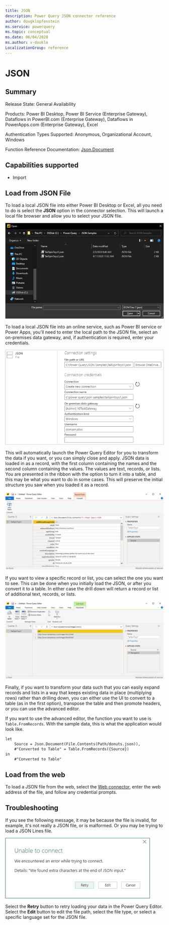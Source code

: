 ```yaml
---
title: JSON
description: Power Query JSON connector reference
author: dougklopfenstein
ms.service: powerquery
ms.topic: conceptual
ms.date: 06/04/2020
ms.author: v-douklo
LocalizationGroup: reference
---
```


# JSON

## Summary

Release State: General Availability

Products: Power BI Desktop, Power BI Service (Enterprise Gateway), Dataflows in PowerBI.com (Enterprise Gateway), Dataflows in PowerApps.com (Enterprise Gateway), Excel

Authentication Types Supported: Anonymous, Organizational Account, Windows

Function Reference Documentation: [Json.Document](https://docs.microsoft.com/powerquery-m/json-document)

## Capabilities supported

* Import

## Load from JSON File

To load a local JSON file into either Power BI Desktop or Excel, all you need to do is select the **JSON** option in the connector selection. This will launch a local file browser and allow you to select your JSON file.

![JSON file selection](./media/json/json-get-data.png)

To load a local JSON file into an online service, such as Power BI service or Power Apps, you'll need to enter the local path to the JSON file, select an on-premises data gateway, and, if authentication is required, enter your credentials.

![JSON selection from online service](./media/json/connect-service.png)

This will automatically launch the Power Query Editor for you to transform the data if you want, or you can simply close and apply. JSON data is loaded in as a record, with the first column containing the names and the second column containing the values. The values are text, records, or lists. You are presented in the ribbon with the option to turn it into a table, and this may be what you want to do in some cases. This will preserve the initial structure you saw when you loaded it as a record.

![Convert to a table](./media/json/convert-table.png)

If you want to view a specific record or list, you can select the one you want to see. This can be done when you initially load the JSON, or after you convert it to a table. In either case the drill down will return a record or list of additional text, records, or lists.

![View a record or list](./media/json/view-record-list.png)

Finally, if you want to transform your data such that you can easily expand records and lists in a way that keeps existing data in place (multiplying rows) rather than drilling down, you can either use the UI to convert to a table (as in the first option), transpose the table and then promote headers, or you can use the advanced editor.

If you want to use the advanced editor, the function you want to use is `Table.FromRecords`. With the sample data, this is what the application would look like.

```
let
    Source = Json.Document(File.Contents(Path/donuts.json)),
    #"Converted to Table" = Table.FromRecords({Source})
in
    #"Converted to Table"
```

## Load from the web

To load a JSON file from the web, select the [Web connector](web.md), enter the web address of the file, and follow any credential prompts.

## Troubleshooting

If you see the following message, it may be because the file is invalid, for example, it's not really a JSON file, or is malformed. Or you may be trying to load a JSON Lines file.

![Unable to connect](./media/json/unable-connect.png)

Select the **Retry** button to retry loading your data in the Power Query Editor. Select the **Edit** button to edit the file path, select the file type, or select a specific language set for the JSON file.